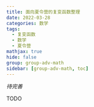 ```yaml
---
title: 面向夏令营的复变函数整理
date: 2022-03-28
categories: 数学
tags:
  - 复变函数
  - 数学
  - 夏令营
mathjax: true
hide: false
group: group-adv-math
sidebar: [group-adv-math, toc]
---
```


*待完善*

<!-- more -->


TODO